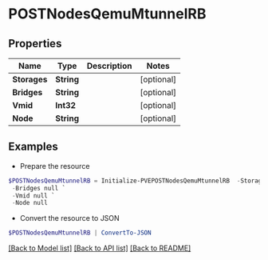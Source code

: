 # POSTNodesQemuMtunnelRB
## Properties

Name | Type | Description | Notes
------------ | ------------- | ------------- | -------------
**Storages** | **String** |  | [optional] 
**Bridges** | **String** |  | [optional] 
**Vmid** | **Int32** |  | [optional] 
**Node** | **String** |  | [optional] 

## Examples

- Prepare the resource
```powershell
$POSTNodesQemuMtunnelRB = Initialize-PVEPOSTNodesQemuMtunnelRB  -Storages null `
 -Bridges null `
 -Vmid null `
 -Node null
```

- Convert the resource to JSON
```powershell
$POSTNodesQemuMtunnelRB | ConvertTo-JSON
```

[[Back to Model list]](../README.md#documentation-for-models) [[Back to API list]](../README.md#documentation-for-api-endpoints) [[Back to README]](../README.md)

